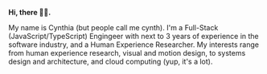 <b>Hi, there 👋🏾.</b>

<p>My name is Cynthia (but people call me cynth). I'm a Full-Stack (JavaScript/TypeScript) Engingeer with next to 3 years of experience in the software industry, and a Human Experience Researcher. My interests range from human experience research, visual and motion design, to systems design and architecture, and cloud computing (yup, it's a lot).</p>

